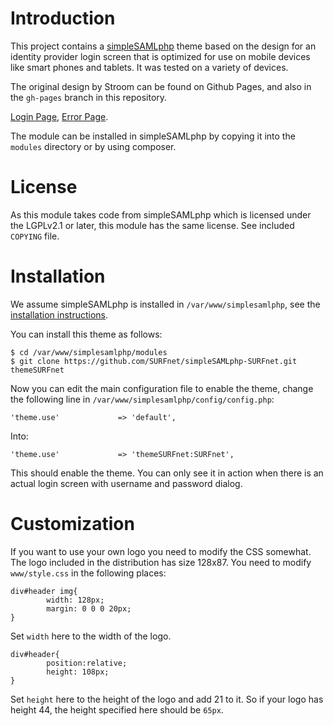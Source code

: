 # Introduction
This project contains a [simpleSAMLphp](http://www.simplesamlphp.org) theme 
based on the design for an identity provider login screen that is optimized 
for use on mobile devices like smart phones and tablets. It was tested on a
variety of devices.

The original design by Stroom can be found on Github Pages, and also in the 
`gh-pages` branch in this repository.
 
[Login Page](http://surfnet.github.com/simpleSAMLphp-SURFnet/index.html), 
[Error Page](http://surfnet.github.com/simpleSAMLphp-SURFnet/storing.html).

The module can be installed in simpleSAMLphp by copying it into the `modules` 
directory or by using composer.

# License
As this module takes code from simpleSAMLphp which is licensed under the LGPLv2.1
or later, this module has the same license. See included `COPYING` file.

# Installation
We assume simpleSAMLphp is installed in `/var/www/simplesamlphp`, see the
[installation instructions](https://simplesamlphp.org/docs/stable/simplesamlphp-install).

You can install this theme as follows:

    $ cd /var/www/simplesamlphp/modules
    $ git clone https://github.com/SURFnet/simpleSAMLphp-SURFnet.git themeSURFnet

Now you can edit the main configuration file to enable the theme, change the
following line in `/var/www/simplesamlphp/config/config.php`:

    'theme.use'             => 'default',

Into:

    'theme.use'             => 'themeSURFnet:SURFnet',

This should enable the theme. You can only see it in action when there is an
actual login screen with username and password dialog.

# Customization
If you want to use your own logo you need to modify the CSS somewhat. The logo 
included in the distribution has size 128x87. You need to modify 
`www/style.css` in the following places:

    div#header img{
            width: 128px;
            margin: 0 0 0 20px;
    }

Set `width` here to the width of the logo.

    div#header{
            position:relative;
            height: 108px;
    }

Set `height` here to the height of the logo and add 21 to it. So if your logo
has height 44, the height specified here should be `65px`.
